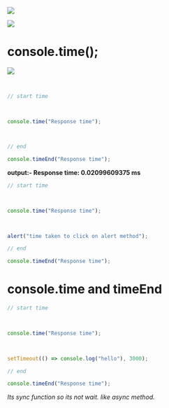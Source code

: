 

![](https://i.imgur.com/GIsg8P4.png)



![](https://i.imgur.com/jfi6xVq.png)




# console.time();

![](https://i.imgur.com/ruHWvpS.png)



```js
  

// start time

  

console.time("Response time");

  

// end

console.timeEnd("Response time");
```

**output:- Response time: 0.02099609375 ms**


```js
// start time

  

console.time("Response time");

  

alert("time taken to click on alert method");

// end

console.timeEnd("Response time");
```




# console.time and timeEnd 

```js
// start time

  

console.time("Response time");

  

setTimeout(() => console.log("hello"), 3000);

// end

console.timeEnd("Response time");
```

*Its sync function so its not wait. like async method.*



